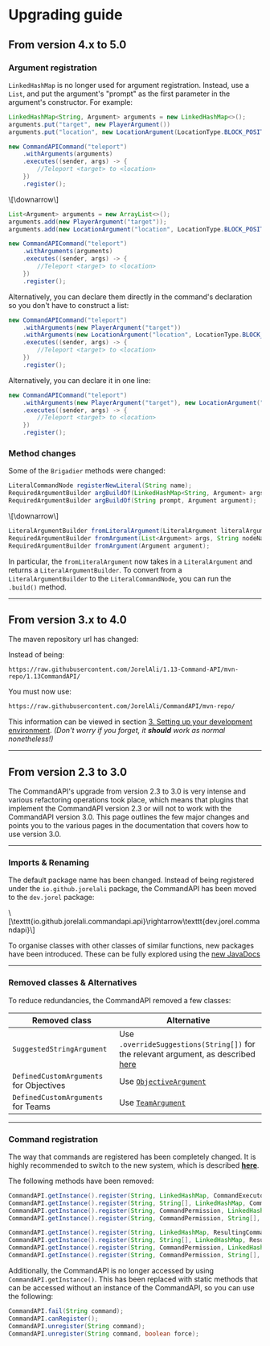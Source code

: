 # Upgrading guide

## From version 4.x to 5.0

### Argument registration

`LinkedHashMap` is no longer used for argument registration. Instead, use a `List`, and put the argument's "prompt" as the first parameter in the argument's constructor. For example:

```java
LinkedHashMap<String, Argument> arguments = new LinkedHashMap<>();
arguments.put("target", new PlayerArgument())
arguments.put("location", new LocationArgument(LocationType.BLOCK_POSITION));

new CommandAPICommand("teleport")
    .withArguments(arguments)
    .executes((sender, args) -> {
        //Teleport <target> to <location>
    })
    .register();
```

\\[\downarrow\\]

```java
List<Argument> arguments = new ArrayList<>();
arguments.add(new PlayerArgument("target"));
arguments.add(new LocationArgument("location", LocationType.BLOCK_POSITION));

new CommandAPICommand("teleport")
    .withArguments(arguments)
    .executes((sender, args) -> {
        //Teleport <target> to <location>
    })
    .register();
```

Alternatively, you can declare them directly in the command's declaration so you don't have to construct a list:

```java
new CommandAPICommand("teleport")
    .withArguments(new PlayerArgument("target"))
    .withArguments(new LocationArgument("location", LocationType.BLOCK_POSITION))
    .executes((sender, args) -> {
        //Teleport <target> to <location>
    })
    .register();
```

Alternatively, you can declare it in one line:

```java
new CommandAPICommand("teleport")
    .withArguments(new PlayerArgument("target"), new LocationArgument("location", LocationType.BLOCK_POSITION))
    .executes((sender, args) -> {
        //Teleport <target> to <location>
    })
    .register();
```

### Method changes

Some of the `Brigadier` methods were changed:

```java
LiteralCommandNode registerNewLiteral(String name);
RequiredArgumentBuilder argBuildOf(LinkedHashMap<String, Argument> args, String value);
RequiredArgumentBuilder argBuildOf(String prompt, Argument argument);
```

\\[\downarrow\\]

```java
LiteralArgumentBuilder fromLiteralArgument(LiteralArgument literalArgument);
RequiredArgumentBuilder fromArgument(List<Argument> args, String nodeName);
RequiredArgumentBuilder fromArgument(Argument argument);
```

In particular, the `fromLiteralArgument` now takes in a `LiteralArgument` and returns a `LiteralArgumentBuilder`. To convert from a `LiteralArgumentBuilder` to the `LiteralCommandNode`, you can run the `.build()` method.

-----

## From version 3.x to 4.0

The maven repository url has changed:

Instead of being:

```
https://raw.githubusercontent.com/JorelAli/1.13-Command-API/mvn-repo/1.13CommandAPI/
```

You must now use:

```xml
https://raw.githubusercontent.com/JorelAli/CommandAPI/mvn-repo/
```

This information can be viewed in section [3. Setting up your development environment](./quickstart.md). _(Don't worry if you forget, it **should** work as normal nonetheless!)_

-----

## From version 2.3 to 3.0

The CommandAPI's upgrade from version 2.3 to 3.0 is very intense and various refactoring operations took place, which means that plugins that implement the CommandAPI version 2.3 or will not to work with the CommandAPI version 3.0. This page outlines the few major changes and points you to the various pages in the documentation that covers how to use version 3.0.

-----

### Imports & Renaming

The default package name has been changed. Instead of being registered under the `io.github.jorelali` package, the CommandAPI has been moved to the `dev.jorel` package:

\\[\texttt{io.github.jorelali.commandapi.api}\rightarrow\texttt{dev.jorel.commandapi}\\]

To organise classes with other classes of similar functions, new packages have been introduced. These can be fully explored using the [new JavaDocs](https://www.jorel.dev/CommandAPI/javadocs/html/annotated.html)

-----

### Removed classes & Alternatives

To reduce redundancies, the CommandAPI removed a few classes:

| Removed class                           | Alternative                                                  |
| --------------------------------------- | ------------------------------------------------------------ |
| `SuggestedStringArgument`               | Use `.overrideSuggestions(String[])` for the relevant argument, as described [here](./arguments.html#overriding-argument-suggestions) |
| `DefinedCustomArguments` for Objectives | Use [`ObjectiveArgument`](./objectivearguments.md)           |
| `DefinedCustomArguments` for Teams      | Use [`TeamArgument`](./teamarguments.md)                     |

-----

### Command registration

The way that commands are registered has been completely changed. It is highly recommended to switch to the new system, which is described [**here**](./commandregistration.html).

The following methods have been removed:

```java
CommandAPI.getInstance().register(String, LinkedHashMap, CommandExecutor);
CommandAPI.getInstance().register(String, String[], LinkedHashMap, CommandExecutor);
CommandAPI.getInstance().register(String, CommandPermission, LinkedHashMap, CommandExecutor);
CommandAPI.getInstance().register(String, CommandPermission, String[], LinkedHashMap, CommandExecutor);

CommandAPI.getInstance().register(String, LinkedHashMap, ResultingCommandExecutor);
CommandAPI.getInstance().register(String, String[], LinkedHashMap, ResultingCommandExecutor);
CommandAPI.getInstance().register(String, CommandPermission, LinkedHashMap, ResultingCommandExecutor);
CommandAPI.getInstance().register(String, CommandPermission, String[], LinkedHashMap, ResultingCommandExecutor);
```

Additionally, the CommandAPI is no longer accessed by using `CommandAPI.getInstance()`. This has been replaced with static methods that can be accessed without an instance of the CommandAPI, so you can use the following:

```java
CommandAPI.fail(String command);
CommandAPI.canRegister();
CommandAPI.unregister(String command);
CommandAPI.unregister(String command, boolean force);
```

